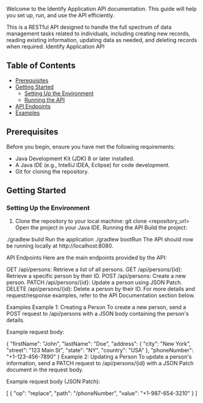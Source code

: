 Welcome to the Identify Application API documentation. This guide will help you set up, run, and use the API efficiently.

This is a RESTful API designed to handle the full spectrum of data management tasks related to individuals,
including creating new records, reading existing information,
updating data as needed, and deleting records when required.
 Identify Application API


## Table of Contents
- [Prerequisites](#prerequisites)
- [Getting Started](#getting-started)
  - [Setting Up the Environment](#setting-up-the-environment)
  - [Running the API](#running-the-api)
- [API Endpoints](#api-endpoints)
- [Examples](#examples)

## Prerequisites
Before you begin, ensure you have met the following requirements:
- Java Development Kit (JDK) 8 or later installed.
- A Java IDE (e.g., IntelliJ IDEA, Eclipse) for code development.
- Git for cloning the repository.

## Getting Started

### Setting Up the Environment
1. Clone the repository to your local machine:
   git clone <repository_url>
Open the project in your Java IDE.
Running the API
Build the project:

./gradlew build
Run the application
./gradlew bootRun
The API should now be running locally at http://localhost:8080.

API Endpoints
Here are the main endpoints provided by the API:

GET /api/persons: Retrieve a list of all persons.
GET /api/persons/{id}: Retrieve a specific person by their ID.
POST /api/persons: Create a new person.
PATCH /api/persons/{id}: Update a person using JSON Patch.
DELETE /api/persons/{id}: Delete a person by their ID.
For more details and request/response examples, refer to the API Documentation section below.

Examples
Example 1: Creating a Person
To create a new person, send a POST request to /api/persons with a JSON body containing the person's details.

Example request body:

{
  "firstName": "John",
  "lastName": "Doe",
  "address": {
    "city": "New York",
    "street": "123 Main St",
    "state": "NY",
    "country": "USA"
  },
  "phoneNumber": "+1-123-456-7890"
}
Example 2: Updating a Person
To update a person's information, send a PATCH request to /api/persons/{id} with a JSON Patch document in the request body.

Example request body (JSON Patch):

[
  { "op": "replace", "path": "/phoneNumber", "value": "+1-987-654-3210" }
]



